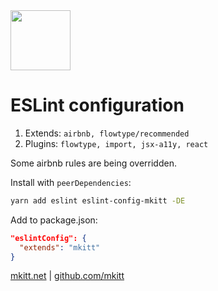 <img src="https://mkitt.net/apple-touch-icon.png" width="96px" height="96px" />

# ESLint configuration

1. Extends: `airbnb, flowtype/recommended`
2. Plugins: `flowtype, import, jsx-a11y, react`

Some airbnb rules are being overridden.

Install with `peerDependencies`:

```sh
yarn add eslint eslint-config-mkitt -DE
```

Add to package.json:

```json
"eslintConfig": {
  "extends": "mkitt"
}
```

[mkitt.net][mkitt.net] | [github.com/mkitt][github]

[github]: https://github.com/mkitt "github.com/mkitt"
[mkitt.net]: https://mkitt.net "mkitt.net"
